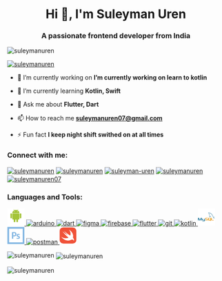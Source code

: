 <h1 align="center">Hi 👋, I'm Suleyman Uren</h1>
<h3 align="center">A passionate frontend developer from India</h3>

<p align="left"> <img src="https://komarev.com/ghpvc/?username=suleymanuren&label=Profile%20views&color=0e75b6&style=flat" alt="suleymanuren" /> </p>

<p align="left"> <a href="https://twitter.com/suleymanuren" target="blank"><img src="https://img.shields.io/twitter/follow/suleymanuren?logo=twitter&style=for-the-badge" alt="suleymanuren" /></a> </p>

- 🔭 I’m currently working on **I’m currently working on learn to kotlin**

- 🌱 I’m currently learning **Kotlin, Swift**

- 💬 Ask me about **Flutter, Dart**

- 📫 How to reach me **suleymanuren07@gmail.com**

- ⚡ Fun fact **I keep night shift swithed on at all times**

<h3 align="left">Connect with me:</h3>
<p align="left">
<a href="https://twitter.com/suleymanuren" target="blank"><img align="center" src="https://raw.githubusercontent.com/rahuldkjain/github-profile-readme-generator/master/src/images/icons/Social/twitter.svg" alt="suleymanuren" height="30" width="40" /></a>
<a href="https://linkedin.com/in/suleymanuren" target="blank"><img align="center" src="https://raw.githubusercontent.com/rahuldkjain/github-profile-readme-generator/master/src/images/icons/Social/linked-in-alt.svg" alt="suleymanuren" height="30" width="40" /></a>
<a href="https://stackoverflow.com/users/suleyman-uren" target="blank"><img align="center" src="https://raw.githubusercontent.com/rahuldkjain/github-profile-readme-generator/master/src/images/icons/Social/stack-overflow.svg" alt="suleyman-uren" height="30" width="40" /></a>
<a href="https://instagram.com/suleymanuren" target="blank"><img align="center" src="https://raw.githubusercontent.com/rahuldkjain/github-profile-readme-generator/master/src/images/icons/Social/instagram.svg" alt="suleymanuren" height="30" width="40" /></a>
<a href="https://www.hackerrank.com/suleymanuren07" target="blank"><img align="center" src="https://raw.githubusercontent.com/rahuldkjain/github-profile-readme-generator/master/src/images/icons/Social/hackerrank.svg" alt="suleymanuren07" height="30" width="40" /></a>
</p>

<h3 align="left">Languages and Tools:</h3>
<p align="left"> <a href="https://developer.android.com" target="_blank" rel="noreferrer"> <img src="https://raw.githubusercontent.com/devicons/devicon/master/icons/android/android-original-wordmark.svg" alt="android" width="40" height="40"/> </a> <a href="https://www.arduino.cc/" target="_blank" rel="noreferrer"> <img src="https://cdn.worldvectorlogo.com/logos/arduino-1.svg" alt="arduino" width="40" height="40"/> </a> <a href="https://dart.dev" target="_blank" rel="noreferrer"> <img src="https://www.vectorlogo.zone/logos/dartlang/dartlang-icon.svg" alt="dart" width="40" height="40"/> </a> <a href="https://www.figma.com/" target="_blank" rel="noreferrer"> <img src="https://www.vectorlogo.zone/logos/figma/figma-icon.svg" alt="figma" width="40" height="40"/> </a> <a href="https://firebase.google.com/" target="_blank" rel="noreferrer"> <img src="https://www.vectorlogo.zone/logos/firebase/firebase-icon.svg" alt="firebase" width="40" height="40"/> </a> <a href="https://flutter.dev" target="_blank" rel="noreferrer"> <img src="https://www.vectorlogo.zone/logos/flutterio/flutterio-icon.svg" alt="flutter" width="40" height="40"/> </a> <a href="https://git-scm.com/" target="_blank" rel="noreferrer"> <img src="https://www.vectorlogo.zone/logos/git-scm/git-scm-icon.svg" alt="git" width="40" height="40"/> </a> <a href="https://kotlinlang.org" target="_blank" rel="noreferrer"> <img src="https://www.vectorlogo.zone/logos/kotlinlang/kotlinlang-icon.svg" alt="kotlin" width="40" height="40"/> </a> <a href="https://www.mysql.com/" target="_blank" rel="noreferrer"> <img src="https://raw.githubusercontent.com/devicons/devicon/master/icons/mysql/mysql-original-wordmark.svg" alt="mysql" width="40" height="40"/> </a> <a href="https://www.photoshop.com/en" target="_blank" rel="noreferrer"> <img src="https://raw.githubusercontent.com/devicons/devicon/master/icons/photoshop/photoshop-line.svg" alt="photoshop" width="40" height="40"/> </a> <a href="https://postman.com" target="_blank" rel="noreferrer"> <img src="https://www.vectorlogo.zone/logos/getpostman/getpostman-icon.svg" alt="postman" width="40" height="40"/> </a> <a href="https://developer.apple.com/swift/" target="_blank" rel="noreferrer"> <img src="https://raw.githubusercontent.com/devicons/devicon/master/icons/swift/swift-original.svg" alt="swift" width="40" height="40"/> </a> </p>

<p><img align="left" src="https://github-readme-stats.vercel.app/api/top-langs?username=suleymanuren&show_icons=true&locale=en&layout=compact" alt="suleymanuren" /></p>

<p>&nbsp;<img align="center" src="https://github-readme-stats.vercel.app/api?username=suleymanuren&show_icons=true&locale=en" alt="suleymanuren" /></p>

<p><img align="center" src="https://github-readme-streak-stats.herokuapp.com/?user=suleymanuren&" alt="suleymanuren" /></p>

